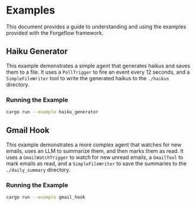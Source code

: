 # Examples

This document provides a guide to understanding and using the examples provided with the Forgeflow framework.

## Haiku Generator

This example demonstrates a simple agent that generates haikus and saves them to a file. It uses a `PollTrigger` to fire an event every 12 seconds, and a `SimpleFileWriter` tool to write the generated haikus to the `./haikus` directory.

### Running the Example

```bash
cargo run --example haiku_generator
```

## Gmail Hook

This example demonstrates a more complex agent that watches for new emails, uses an LLM to summarize them, and then marks them as read. It uses a `GmailWatchTrigger` to watch for new unread emails, a `GmailTool` to mark emails as read, and a `SimpleFileWriter` to save the summaries to the `./daily_summary` directory.

### Running the Example

```bash
cargo run --example gmail_hook
```
